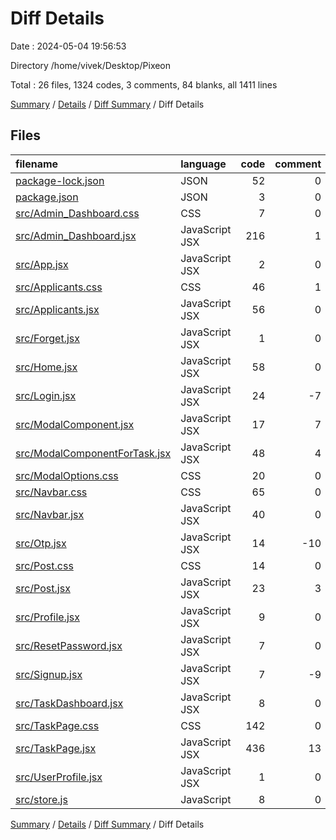 # Diff Details

Date : 2024-05-04 19:56:53

Directory /home/vivek/Desktop/Pixeon

Total : 26 files,  1324 codes, 3 comments, 84 blanks, all 1411 lines

[Summary](results.md) / [Details](details.md) / [Diff Summary](diff.md) / Diff Details

## Files
| filename | language | code | comment | blank | total |
| :--- | :--- | ---: | ---: | ---: | ---: |
| [package-lock.json](/package-lock.json) | JSON | 52 | 0 | 0 | 52 |
| [package.json](/package.json) | JSON | 3 | 0 | 0 | 3 |
| [src/Admin_Dashboard.css](/src/Admin_Dashboard.css) | CSS | 7 | 0 | 0 | 7 |
| [src/Admin_Dashboard.jsx](/src/Admin_Dashboard.jsx) | JavaScript JSX | 216 | 1 | 9 | 226 |
| [src/App.jsx](/src/App.jsx) | JavaScript JSX | 2 | 0 | 0 | 2 |
| [src/Applicants.css](/src/Applicants.css) | CSS | 46 | 1 | 9 | 56 |
| [src/Applicants.jsx](/src/Applicants.jsx) | JavaScript JSX | 56 | 0 | 3 | 59 |
| [src/Forget.jsx](/src/Forget.jsx) | JavaScript JSX | 1 | 0 | 2 | 3 |
| [src/Home.jsx](/src/Home.jsx) | JavaScript JSX | 58 | 0 | -1 | 57 |
| [src/Login.jsx](/src/Login.jsx) | JavaScript JSX | 24 | -7 | -2 | 15 |
| [src/ModalComponent.jsx](/src/ModalComponent.jsx) | JavaScript JSX | 17 | 7 | 2 | 26 |
| [src/ModalComponentForTask.jsx](/src/ModalComponentForTask.jsx) | JavaScript JSX | 48 | 4 | -3 | 49 |
| [src/ModalOptions.css](/src/ModalOptions.css) | CSS | 20 | 0 | 2 | 22 |
| [src/Navbar.css](/src/Navbar.css) | CSS | 65 | 0 | 9 | 74 |
| [src/Navbar.jsx](/src/Navbar.jsx) | JavaScript JSX | 40 | 0 | 0 | 40 |
| [src/Otp.jsx](/src/Otp.jsx) | JavaScript JSX | 14 | -10 | -1 | 3 |
| [src/Post.css](/src/Post.css) | CSS | 14 | 0 | 3 | 17 |
| [src/Post.jsx](/src/Post.jsx) | JavaScript JSX | 23 | 3 | -1 | 25 |
| [src/Profile.jsx](/src/Profile.jsx) | JavaScript JSX | 9 | 0 | 0 | 9 |
| [src/ResetPassword.jsx](/src/ResetPassword.jsx) | JavaScript JSX | 7 | 0 | 0 | 7 |
| [src/Signup.jsx](/src/Signup.jsx) | JavaScript JSX | 7 | -9 | 0 | -2 |
| [src/TaskDashboard.jsx](/src/TaskDashboard.jsx) | JavaScript JSX | 8 | 0 | 0 | 8 |
| [src/TaskPage.css](/src/TaskPage.css) | CSS | 142 | 0 | 20 | 162 |
| [src/TaskPage.jsx](/src/TaskPage.jsx) | JavaScript JSX | 436 | 13 | 31 | 480 |
| [src/UserProfile.jsx](/src/UserProfile.jsx) | JavaScript JSX | 1 | 0 | -1 | 0 |
| [src/store.js](/src/store.js) | JavaScript | 8 | 0 | 3 | 11 |

[Summary](results.md) / [Details](details.md) / [Diff Summary](diff.md) / Diff Details
